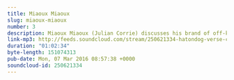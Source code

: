 ```yaml
---
title: Miaoux Miaoux
slug: miaoux-miaoux
number: 3
description: Miaoux Miaoux (Julian Corrie) discusses his brand of off-kilter electronic music, and we delve into the rabbit&#39;s warren of production and audio engineering. Hear a couple of in-progress songs, as well as a piano version of School of Velocity - the titular track from the album School of Velocity, available from Chemikal Underground Records.
link-mp3: http://feeds.soundcloud.com/stream/250621334-hatondog-verse-chorus-verse-ep3-miaoux-miaoux.mp3
duration: "01:02:34"
byte-length: 151074313
pub-date: Mon, 07 Mar 2016 08:57:38 +0000
soundcloud-id: 250621334
---
```

